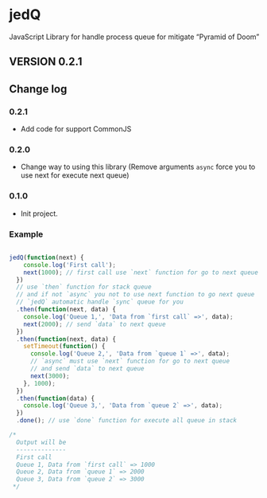 jedQ
====

JavaScript Library for handle process queue for mitigate “Pyramid of Doom”


## VERSION 0.2.1


## Change log

### 0.2.1
- Add code for support CommonJS


### 0.2.0

- Change way to using this library (Remove arguments `async` force you to use next for execute next queue)


### 0.1.0

- Init project.


### Example

```javascript

jedQ(function(next) {
    console.log('First call');
    next(1000); // first call use `next` function for go to next queue
  })
  // use `then` function for stack queue
  // and if not `async` you not to use next function to go next queue
  // `jedQ` automatic handle `sync` queue for you
  .then(function(next, data) {
    console.log('Queue 1,', 'Data from `first call` =>', data);
    next(2000); // send `data` to next queue
  })
  .then(function(next, data) {
    setTimeout(function() {
      console.log('Queue 2,', 'Data from `queue 1` =>', data);
      // `async` must use `next` function for go to next queue
      // and send `data` to next queue
      next(3000);
    }, 1000);
  })
  .then(function(data) {
    console.log('Queue 3,', 'Data from `queue 2` =>', data);
  })
  .done(); // use `done` function for execute all queue in stack

/*
  Output will be
  --------------
  First call
  Queue 1, Data from `first call` => 1000
  Queue 2, Data from `queue 1` => 2000
  Queue 3, Data from `queue 2` => 3000
 */

```